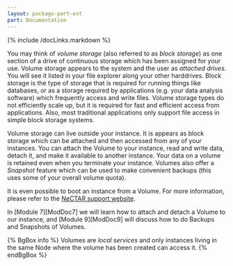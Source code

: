 ```yaml
---
layout: package-part-ext
part: Documentation
---
```

{% include /docLinks.markdown %}


You may think of *volume storage* (also referred to as *block storage*) as one section of a drive of continuous storage which has been assigned for your use. Volume storage appears to the system and the user as *attached drives*. You will see it listed in your file explorer along your other harddrives. Block storage is the type of storage that is required for running things like databases, or as a storage required by applications (e.g. your data analysis software) which frequently access and write files. Volume storage types do not efficiently scale up, but it is required for fast and efficient access from applications. Also, most traditional applications only support file access in simple block storage systems.

Volume storage can live outside your instance. It is appears as block storage which can be attached and then accessed from any of your instances. 
You can attach the Volume to your instance, read and write data, detach it, and make it available to another instance. 
Your data on a volume is retained even when you terminate your instance. Volumes also offer a *Snapshot* feature which can be used to make convenient backups (this uses some of your overall volume quota).

It is even possible to boot an instance from a Volume. For more information, please refer to the [NeCTAR support website](http://support.rc.nectar.org.au/docs/volumes). 

In [Module 7][ModDoc7] we will learn how to attach and detach a Volume to our instance, and [Module 9][ModDoc9] will discuss how to do Backups and Snapshots of Volumes.

{% BgBox info %}
Volumes are *local services* and only instances living in the same Node where the volume has been created can access it.
{% endBgBox %}

